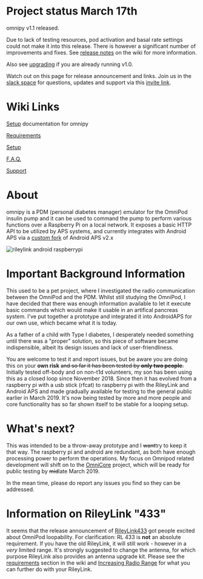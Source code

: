 # Project status March 17th

omnipy v1.1 released.

Due to lack of testing resources, pod activation and basal rate settings could not make it into this release. There is however a significant number of improvements and fixes. See [release notes](https://github.com/winemug/omnipy/wiki/Release-Notes) on the wiki for more information.

Also see [upgrading](https://github.com/winemug/omnipy/wiki/Upgrading-Software) if you are already running v1.0.

Watch out on this page for release announcement and links. Join us in the [slack space](https://join.slack.com/t/omnicore-pdm/) for questions, updates and support via this [invite link](https://join.slack.com/t/omnicore-pdm/shared_invite/enQtNTY0ODcyOTA0ODcwLTNiMDc2OTE5MDk4Yjk0MDZlNDY1MmViMDkyZGYxZmQ2NWIwNDVhMmM0NTM1ZTM4MDdlYjFjNjBmZTRlYzllMmY).

# Wiki Links

[Setup](https://github.com/winemug/omnipy/wiki/Setup-and-Configuration) documentation for omnipy

[Requirements](https://github.com/winemug/omnipy/wiki/Requirements)

[Setup](https://github.com/winemug/omnipy/wiki/Setup-and-Configuration)

[F.A.Q.](https://github.com/winemug/omnipy/wiki/Frequently-Asked-Questions)

[Support](https://github.com/winemug/omnipy/wiki/Support)

# About
omnipy is a PDM (personal diabetes manager) emulator for the OmniPod insulin pump and it can be used to command the pump to perform various functions over a Raspberry Pi on a local network. It exposes a basic HTTP API to be utilized by APS systems, and currently integrates with Android APS via a [custom fork](https://github.com/winemug/omnipy/wiki/AndroidAPS-Setup) of Android APS v2.x

![rileylink android raspberrypi](https://github.com/winemug/omnipy/raw/master/img/droidrlpi.jpg)

# Important Background Information
This used to be a pet project, where I investigated the radio communication between the OmniPod and the PDM. Whilst still studying the OmniPod, I have decided that there was enough information available to let it execute basic commands which would make it usable in an artifical pancreas system. I've put together a prototype and integrated it into AndroidAPS for our own use, which became what it is today.

As a father of a child with Type I diabetes, I desperately needed something until there was a "proper" solution, so this piece of software became indispensible, albeit its design issues and lack of user-friendliness.

You are welcome to test it and report issues, but be aware you are doing this on your **own risk** ~~and so far it has been tested by **only two people**.~~ Initially tested off-body and on non-t1d volunteers, my son has been using this as a closed loop since November 2018. Since then it has evolved from a raspberry pi with a usb stick (rfcat) to raspberry pi with the RileyLink and Android APS and made gradually available for testing to the general public earlier in March 2019. It's now being tested by more and more people and core functionality has so far shown itself to be stable for a looping setup.

# What's next?

This was intended to be a throw-away prototype and I ~~want~~try to keep it that way. The raspberry pi and android are redundant, as both have enough processing power to perform the operations. My focus on Omnipod related development will shift on to the [OmniCore](https://github.com/winemug/OmniCore) project, which will be ready for public testing by ~~mid~~late March 2019.

In the mean time, please do report any issues you find so they can be addressed.

# Information on RileyLink "433"
It seems that the release announcement of [RileyLink433](https://getrileylink.org/product/rileylink433/) got people excited about OmniPod loopability. For clarification: RL 433 is **not** an absolute requirement. If you have the old RileyLink, it will still work - however in a _very_ limited range. It's strongly suggested to change the antenna, for which purpose RileyLink also provides an antenna upgrade kit. Please see the [requirements](https://github.com/winemug/omnipy/wiki/Requirements) section in the wiki and [Increasing Radio Range](https://github.com/winemug/omnipy/wiki/Increasing-Radio-Range) for what you can further do with your RileyLink.
